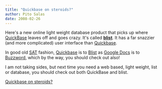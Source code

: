 ```yaml
---
title: "Quickbase on steroids?"
author: Pito Salas
date: 2008-02-26
---
```




Here's a new online light weight database product that picks up where
[QuickBase](<http://www.quickbase.com/p/home.asp>) leaves off and goes crazy.
It's called [**blist**](<http://www.blist.com>). It has a far snazzier (and
more complicated) user interface than
[Quickbase](<http://quickbase.intuit.com>).

In good old [SAT](<http://www.collegeboard.com/splash/>) fashion,
[Quickbase](<http://quickbase.intuit.com>) is to
[Blist](<http://www.blist.com>) as [Google Docs](<http://docs.google.com>) is
to [Buzzword](<http://www.buzzword.com>), which by the way, you should check
out also!

I am not taking sides, but next time you need a web based, light weight, list
or database, you should check out both QuickBase and blist.


[Quickbase on steroids?](None)
